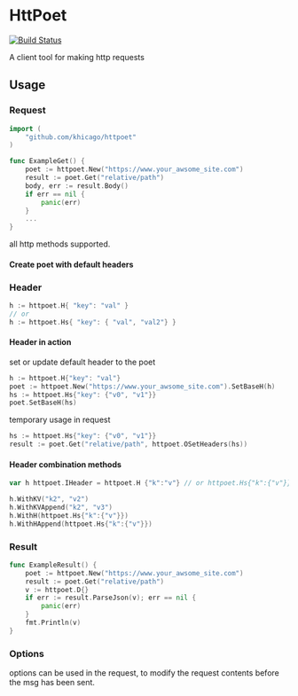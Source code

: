 # HttPoet

[![Build Status](https://travis-ci.org/khicago/httpoet.svg?branch=main)](https://travis-ci.org/khicago/httpoet)

A client tool for making http requests

## Usage 

### Request

```go
import (
	"github.com/khicago/httpoet"
)

func ExampleGet() {
	poet := httpoet.New("https://www.your_awsome_site.com")
	result := poet.Get("relative/path")
	body, err := result.Body()
	if err == nil {
		panic(err)
	}
	...
}
```

all http methods supported.

#### Create poet with default headers

### Header

```go
h := httpoet.H{ "key": "val" }
// or
h := httpoet.Hs{ "key": { "val", "val2"} } 
```

#### Header in action 

set or update default header to the poet

```go
h := httpoet.H{"key": "val"}
poet := httpoet.New("https://www.your_awsome_site.com").SetBaseH(h)
hs := httpoet.Hs{"key": {"v0", "v1"}}
poet.SetBaseH(hs)
```

temporary usage in request

```go
hs := httpoet.Hs{"key": {"v0", "v1"}}
result := poet.Get("relative/path", httpoet.OSetHeaders(hs))
```

#### Header combination methods

```go
var h httpoet.IHeader = httpoet.H {"k":"v"} // or httpoet.Hs{"k":{"v"}}

h.WithKV("k2", "v2")
h.WithKVAppend("k2", "v3")
h.WithH(httpoet.Hs{"k":{"v"}})
h.WithHAppend(httpoet.Hs{"k":{"v"}})
```

### Result 

```go
func ExampleResult() {
	poet := httpoet.New("https://www.your_awsome_site.com")
	result := poet.Get("relative/path")
	v := httpoet.D{}
	if err := result.ParseJson(v); err == nil {
		panic(err)
	}
	fmt.Println(v)
}
```

### Options

options can be used in the request, to modify the request contents before the msg has been sent.

